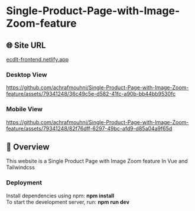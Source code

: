 # Single-Product-Page-with-Image-Zoom-feature

## 🌐 Site URL
[ecdlt-frontend.netlify.app
](https://ecdlt-frontend.netlify.app)

### Desktop View
https://github.com/achrafmouhni/Single-Product-Page-with-Image-Zoom-feature/assets/79341248/36c49c5e-d582-41fc-a90b-bb44bb9530fc
### Mobile View
https://github.com/achrafmouhni/Single-Product-Page-with-Image-Zoom-feature/assets/79341248/82f76dff-6297-49bc-afd9-d85a04a9f65d



## 🎁 Overview
This website is a Single Product Page with Image Zoom feature In Vue and Tailwindcss

### Deployment 
Install dependencies using npm: **npm install**
<br>To start the development server, run: **npm run dev**

